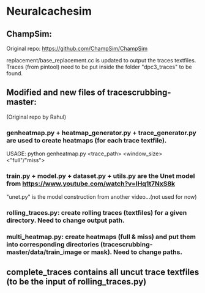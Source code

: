# Neuralcachesim

## ChampSim:
Original repo: https://github.com/ChampSim/ChampSim

replacement/base_replacement.cc is updated to output the traces textfiles. 
Traces (from pintool) need to be put inside the folder "dpc3_traces" to be found.  


## Modified and new files of tracescrubbing-master: 
(Original repo by Rahul)

### genheatmap.py + heatmap_generator.py + trace_generator.py are used to create heatmaps (for each trace textfile). 
  USAGE: python genheatmap.py <trace_path> <window_size> <"full"/"miss">
 
### train.py + model.py + dataset.py + utils.py are the Unet model from https://www.youtube.com/watch?v=IHq1t7NxS8k
"unet.py" is the model construction from another video...(not used for now) 

### rolling_traces.py: create rolling traces (textfiles) for a given directory. Need to change output path.  

### multi_heatmap.py: create heatmaps (full & miss) and put them into corresponding directories (tracescrubbing-master/data/train_image or mask). Need to change paths.

## complete_traces contains all uncut trace textfiles (to be the input of rolling_traces.py)  
